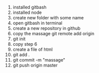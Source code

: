 1. installed gitbash
2. installed node
3. create new folder with some name
4. open gitbash in terminal
5. create a new repository in github
6. copy the massage git remote add origin
7. git init
8. copy step 6
9. create a file of html
10. git add .
11. git commit -m "massage"
12. git push origin master